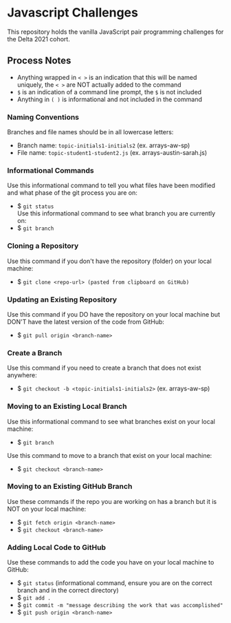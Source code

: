 # Javascript Challenges

This repository holds the vanilla JavaScript pair programming challenges for the Delta 2021 cohort.

## Process Notes
- Anything wrapped in `< >` is an indication that this will be named uniquely, the `< >` are NOT actually added to the command
- `$` is an indication of a command line prompt, the `$` is not included
- Anything in `( )` is informational and not included in the command


### Naming Conventions
Branches and file names should be in all lowercase letters:
- Branch name: `topic-initials1-initials2` (ex. arrays-aw-sp)
- File name: `topic-student1-student2.js` (ex. arrays-austin-sarah.js)


### Informational Commands
Use this informational command to tell you what files have been modified and what phase of the git process you are on:  
- $ `git status`  
Use this informational command to see what branch you are currently on:  
- $ `git branch`


### Cloning a Repository
Use this command if you don't have the repository (folder) on your local machine:   
- $ `git clone <repo-url> (pasted from clipboard on GitHub)`


### Updating an Existing Repository
Use this command if you DO have the repository on your local machine but DON'T have the latest version of the code from GitHub:  
- $ `git pull origin <branch-name>`


### Create a Branch
Use this command if you need to create a branch that does not exist anywhere:  
- $ `git checkout -b <topic-initials1-initials2>` (ex. arrays-aw-sp)


### Moving to an Existing Local Branch
Use this informational command to see what branches exist on your local machine:  
- $ `git branch` 

Use this command to move to a branch that exist on your local machine:  
- $ `git checkout <branch-name>`  


### Moving to an Existing GitHub Branch
Use these commands if the repo you are working on has a branch but it is NOT on your local machine:  
- $ `git fetch origin <branch-name>`
- $ `git checkout <branch-name>`


### Adding Local Code to GitHub
Use these commands to add the code you have on your local machine to GitHub:  
- $ `git status` (informational command, ensure you are on the correct branch and in the correct directory)
- $ `git add .`
- $ `git commit -m "message describing the work that was accomplished"`
- $ `git push origin <branch-name>`
